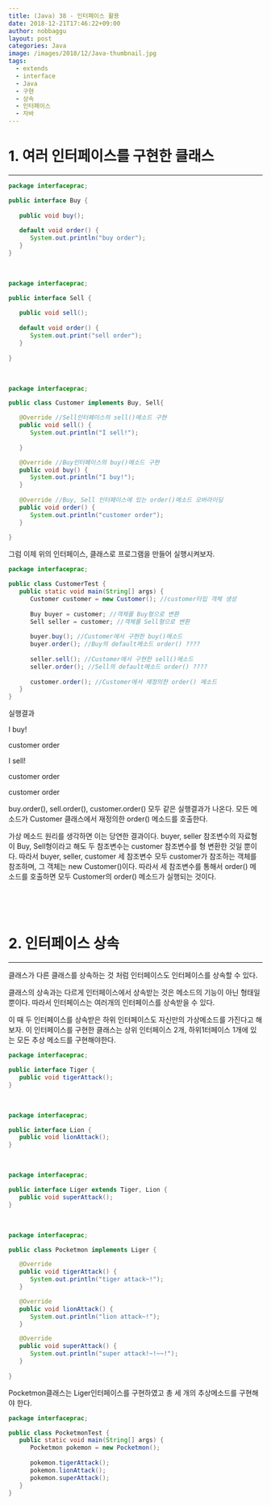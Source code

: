 ```yaml
---
title: (Java) 38 - 인터페이스 활용
date: 2018-12-21T17:46:22+09:00
author: nobbaggu
layout: post
categories: Java
image: /images/2018/12/Java-thumbnail.jpg
tags:
  - extends
  - interface
  - Java
  - 구현
  - 상속
  - 인터페이스
  - 자바
---
```

# 1. 여러 인터페이스를 구현한 클래스

* * *

~~~ java
package interfaceprac;

public interface Buy {
   
   public void buy();
   
   default void order() {
      System.out.println("buy order");
   }
}
~~~

&nbsp;

~~~ java
package interfaceprac;

public interface Sell {
   
   public void sell();
   
   default void order() {
      System.out.print("sell order");
   }
   
}
~~~

&nbsp;

~~~ java
package interfaceprac;

public class Customer implements Buy, Sell{

   @Override //Sell인터페이스의 sell()메소드 구현
   public void sell() {
      System.out.println("I sell!");
      
   }

   @Override //Buy인터페이스의 buy()메소드 구현
   public void buy() {
      System.out.println("I buy!");
   }
   
   @Override //Buy, Sell 인터페이스에 있는 order()메소드 오버라이딩
   public void order() {
      System.out.println("customer order");
   }
   
}
~~~

그럼 이제 위의 인터페이스, 클래스로 프로그램을 만들어 실행시켜보자.

~~~ java
package interfaceprac;

public class CustomerTest {
   public static void main(String[] args) {
      Customer customer = new Customer(); //customer타입 객체 생성
      
      Buy buyer = customer; //객체를 Buy형으로 변환
      Sell seller = customer; //객체를 Sell형으로 변환
      
      buyer.buy(); //Customer에서 구현한 buy()메소드
      buyer.order(); //Buy의 default메소드 order() ????
      
      seller.sell(); //Customer에서 구현한 sell()메소드
      seller.order(); //Sell의 default메소드 order() ????
      
      customer.order(); //Customer에서 재정의한 order() 메소드
   }
}
~~~

실행결과

I buy!


customer order


I sell!


customer order


customer order


 buy.order(), sell.order(), customer.order() 모두 같은 실행결과가 나온다. 모든 메소드가 Customer 클래스에서 재정의한 order() 메소드를 호출한다.

가상 메소드 원리를 생각하면 이는 당연한 결과이다. buyer, seller 참조변수의 자료형이 Buy, Sell형이라고 해도 두 참조변수는 customer 참조변수를 형 변환한 것일 뿐이다. 따라서 buyer, seller, customer 세 참조변수 모두 customer가 참조하는 객체를 참조하며, 그 객체는 new Customer()이다. 따라서 세 참조변수를 통해서 order() 메소드를 호출하면 모두 Customer의 order() 메소드가 실행되는 것이다.

&nbsp;

&nbsp;

# 2. 인터페이스 상속

* * *

클래스가 다른 클래스를 상속하는 것 처럼 인터페이스도 인터페이스를 상속할 수 있다.

클래스의 상속과는 다르게 인터페이스에서 상속받는 것은 메소드의 기능이 아닌 형태일 뿐이다. 따라서 인터페이스는 여러개의 인터페이스를 상속받을 수 있다.

이 때 두 인터페이스를 상속받은 하위 인터페이스도 자신만의 가상메소드를 가진다고 해보자. 이 인터페이스를 구현한 클래스는 상위 인터페이스 2개, 하위1터페이스 1개에 있는 모든 추상 메소드를 구현해야한다.

~~~ java
package interfaceprac;

public interface Tiger {
   public void tigerAttack();
}
~~~

&nbsp;

~~~ java
package interfaceprac;

public interface Lion {
   public void lionAttack();
}
~~~

&nbsp;

~~~ java
package interfaceprac;

public interface Liger extends Tiger, Lion {
   public void superAttack();
}
~~~

&nbsp;

~~~ java
package interfaceprac;

public class Pocketmon implements Liger {

   @Override
   public void tigerAttack() {
      System.out.println("tiger attack~!");
   }

   @Override
   public void lionAttack() {
      System.out.println("lion attack~!");
   }

   @Override
   public void superAttack() {
      System.out.println("super attack!~!~~!");
   }
   
}
~~~

Pocketmon클래스는 Liger인터페이스를 구현하였고 총 세 개의 추상메소드를 구현해야 한다.

~~~ java
package interfaceprac;

public class PocketmonTest {
   public static void main(String[] args) {
      Pocketmon pokemon = new Pocketmon();
      
      pokemon.tigerAttack();
      pokemon.lionAttack();
      pokemon.superAttack();
   }
}
~~~

&nbsp;